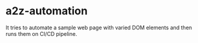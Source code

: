 # a2z-automation
It tries to automate a sample web page with varied DOM elements and then runs them on CI/CD pipeline.

